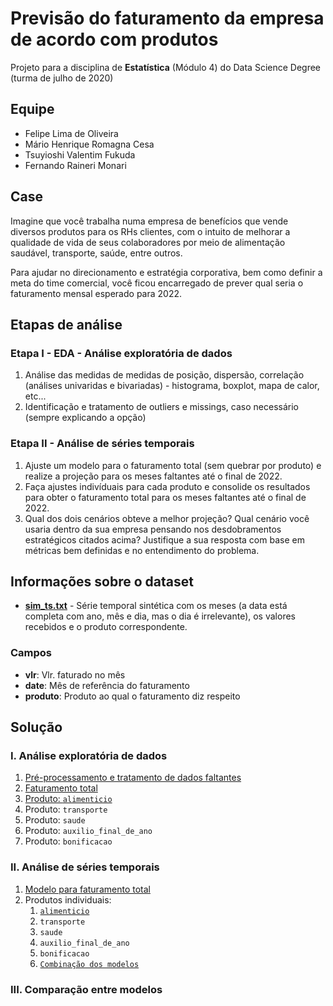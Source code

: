 # Previsão do faturamento da empresa de acordo com produtos

Projeto para a disciplina de **Estatística** (Módulo 4) do Data Science Degree (turma de julho de 2020)

## Equipe

* Felipe Lima de Oliveira
* Mário Henrique Romagna Cesa
* Tsuyioshi Valentim Fukuda
* Fernando Raineri Monari

## Case

Imagine que você trabalha numa empresa de benefícios que vende diversos produtos para os RHs clientes, com o intuito de melhorar a qualidade de vida de seus colaboradores por meio de alimentação saudável, transporte, saúde, entre outros.

Para ajudar no direcionamento e estratégia corporativa, bem como definir a meta do time comercial, você ficou encarregado de prever qual seria o faturamento mensal esperado para 2022.

## Etapas de análise

### Etapa I - **EDA - Análise exploratória de dados**

1. Análise das medidas de medidas de posição, dispersão, correlação (análises univaridas e bivariadas) - histograma, boxplot, mapa de calor, etc...
2. Identificação e tratamento de outliers e missings, caso necessário (sempre explicando a opção)

### Etapa II - **Análise de séries temporais**

1. Ajuste um modelo para o faturamento total (sem quebrar por produto) e realize a projeção para os meses faltantes até o final de 2022.
2. Faça ajustes indivíduais para cada produto e consolide os resultados para obter o faturamento total para os meses faltantes até o final de 2022.
3. Qual dos dois cenários obteve a melhor projeção? Qual cenário você usaria dentro da sua empresa pensando nos desdobramentos estratégicos citados acima? Justifique a sua resposta com base em métricas bem definidas e no entendimento do problema.

## Informações sobre o dataset

* **[sim_ts.txt](data/sim_ts.txt)** - Série temporal sintética com os meses (a data está completa com ano, mês e dia, mas o dia é irrelevante), os valores recebidos e o produto correspondente.

### Campos

* **vlr**: Vlr. faturado no mês
* **date**: Mês de referência do faturamento
* **produto**: Produto ao qual o faturamento diz respeito

## Solução

### I. Análise exploratória de dados

1. [Pré-processamento e tratamento de dados faltantes](notebooks_exploration/1-previsao_faturamento_preproc.ipynb)
2. [Faturamento total](notebooks_exploration/2-faturamento_total.ipynb)
3. [Produto: `alimenticio`](notebooks_exploration/3-produto_alimenticio.ipynb)
4. Produto: `transporte`
5. Produto: `saude`
6. Produto: `auxilio_final_de_ano`
7. Produto: `bonificacao`

### II. Análise de séries temporais

1. [Modelo para faturamento total](notebooks_models/total_arima.ipynb)
2. Produtos individuais:
   1. [`alimenticio`](notebooks_models/produto_alimenticio_arima.ipynb)
   2. `transporte`
   3. `saude`
   4. `auxilio_final_de_ano`
   5. `bonificacao`
   6. [`Combinação dos modelos`](notebooks_models/todos_produtos_arima.ipynb)

### III. Comparação entre modelos
